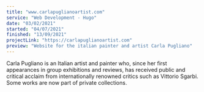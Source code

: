```yaml
---
title: "www.carlapuglianoartist.com"
service: "Web Development - Hugo"
date: "03/02/2021"
started: "04/07/2021"
finished: "13/09/2021"
projectLink: "https://carlapuglianoartist.com"
preview: "Website for the italian painter and artist Carla Pugliano"
---
```

Carla Pugliano is an Italian artist and painter who, since her first appearances in group exhibitions and reviews, has received public and critical acclaim from internationally renowned critics such as Vittorio Sgarbi. Some works are now part of private collections.
<br /> <br />

<!-- <img src="/images/carlapuglianoartist/img1.png" style="width: 100% !important; margin-bottom: 30px;"> -->
